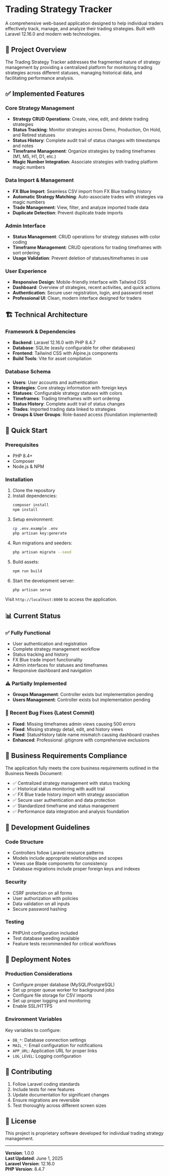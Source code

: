 # Trading Strategy Tracker

A comprehensive web-based application designed to help individual traders effectively track, manage, and analyze their trading strategies. Built with Laravel 12.16.0 and modern web technologies.

## 🎯 Project Overview

The Trading Strategy Tracker addresses the fragmented nature of strategy management by providing a centralized platform for monitoring trading strategies across different statuses, managing historical data, and facilitating performance analysis.

## ✅ Implemented Features

### Core Strategy Management
- **Strategy CRUD Operations**: Create, view, edit, and delete trading strategies
- **Status Tracking**: Monitor strategies across Demo, Production, On Hold, and Retired statuses
- **Status History**: Complete audit trail of status changes with timestamps and notes
- **Timeframe Management**: Organize strategies by trading timeframes (M1, M5, H1, D1, etc.)
- **Magic Number Integration**: Associate strategies with trading platform magic numbers

### Data Import & Management
- **FX Blue Import**: Seamless CSV import from FX Blue trading history
- **Automatic Strategy Matching**: Auto-associate trades with strategies via magic numbers
- **Trade Management**: View, filter, and analyze imported trade data
- **Duplicate Detection**: Prevent duplicate trade imports

### Admin Interface
- **Status Management**: CRUD operations for strategy statuses with color coding
- **Timeframe Management**: CRUD operations for trading timeframes with sort ordering
- **Usage Validation**: Prevent deletion of statuses/timeframes in use

### User Experience
- **Responsive Design**: Mobile-friendly interface with Tailwind CSS
- **Dashboard**: Overview of strategies, recent activities, and quick actions
- **Authentication**: Secure user registration, login, and password reset
- **Professional UI**: Clean, modern interface designed for traders

## 🏗️ Technical Architecture

### Framework & Dependencies
- **Backend**: Laravel 12.16.0 with PHP 8.4.7
- **Database**: SQLite (easily configurable for other databases)
- **Frontend**: Tailwind CSS with Alpine.js components
- **Build Tools**: Vite for asset compilation

### Database Schema
- **Users**: User accounts and authentication
- **Strategies**: Core strategy information with foreign keys
- **Statuses**: Configurable strategy statuses with colors
- **Timeframes**: Trading timeframes with sort ordering
- **Status History**: Complete audit trail of status changes
- **Trades**: Imported trading data linked to strategies
- **Groups & User Groups**: Role-based access (foundation implemented)

## 🚀 Quick Start

### Prerequisites
- PHP 8.4+
- Composer
- Node.js & NPM

### Installation
1. Clone the repository
2. Install dependencies:
   ```bash
   composer install
   npm install
   ```
3. Setup environment:
   ```bash
   cp .env.example .env
   php artisan key:generate
   ```
4. Run migrations and seeders:
   ```bash
   php artisan migrate --seed
   ```
5. Build assets:
   ```bash
   npm run build
   ```
6. Start the development server:
   ```bash
   php artisan serve
   ```

Visit `http://localhost:8000` to access the application.

## 📊 Current Status

### ✅ Fully Functional
- User authentication and registration
- Complete strategy management workflow
- Status tracking and history
- FX Blue trade import functionality
- Admin interfaces for statuses and timeframes
- Responsive dashboard and navigation

### ⚠️ Partially Implemented
- **Groups Management**: Controller exists but implementation pending
- **Users Management**: Controller exists but implementation pending

### 🔄 Recent Bug Fixes (Latest Commit)
- **Fixed**: Missing timeframes admin views causing 500 errors
- **Fixed**: Missing strategy detail, edit, and history views
- **Fixed**: StatusHistory table name mismatch causing dashboard crashes
- **Enhanced**: Professional .gitignore with comprehensive exclusions

## 🎯 Business Requirements Compliance

The application fully meets the core business requirements outlined in the Business Needs Document:

- ✅ Centralized strategy management with status tracking
- ✅ Historical status monitoring with audit trail
- ✅ FX Blue trade history import with strategy association
- ✅ Secure user authentication and data protection
- ✅ Standardized timeframe and status management
- ✅ Performance data integration and analysis foundation

## 🔧 Development Guidelines

### Code Structure
- Controllers follow Laravel resource patterns
- Models include appropriate relationships and scopes
- Views use Blade components for consistency
- Database migrations include proper foreign keys and indexes

### Security
- CSRF protection on all forms
- User authorization with policies
- Data validation on all inputs
- Secure password hashing

### Testing
- PHPUnit configuration included
- Test database seeding available
- Feature tests recommended for critical workflows

## 📝 Deployment Notes

### Production Considerations
- Configure proper database (MySQL/PostgreSQL)
- Set up proper queue worker for background jobs
- Configure file storage for CSV imports
- Set up proper logging and monitoring
- Enable SSL/HTTPS

### Environment Variables
Key variables to configure:
- `DB_*`: Database connection settings
- `MAIL_*`: Email configuration for notifications
- `APP_URL`: Application URL for proper links
- `LOG_LEVEL`: Logging configuration

## 🤝 Contributing

1. Follow Laravel coding standards
2. Include tests for new features
3. Update documentation for significant changes
4. Ensure migrations are reversible
5. Test thoroughly across different screen sizes

## 📄 License

This project is proprietary software developed for individual trading strategy management.

---

**Version**: 1.0.0  
**Last Updated**: June 1, 2025  
**Laravel Version**: 12.16.0  
**PHP Version**: 8.4.7
